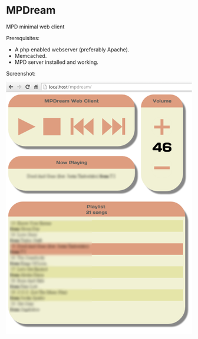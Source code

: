 # MPDream
MPD minimal web client

Prerequisites:

- A php enabled webserver (preferably Apache).
- Memcached.
- MPD server installed and working.

Screenshot:

![](https://github.com/alexballas/MPDream/blob/master/blob/images/MPDream_screenshot.png)
